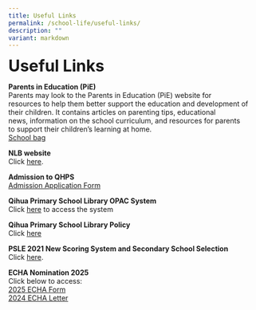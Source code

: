 ```yaml
---
title: Useful Links
permalink: /school-life/useful-links/
description: ""
variant: markdown
---
```

**<font size="6">Useful Links</font>**

**Parents in Education (PiE)**
<br>
Parents may look to the Parents in Education (PiE) website for  
resources to help them better support the education and development of  
their children. It contains articles on parenting tips, educational  
news, information on the school curriculum, and resources for parents  
to support their children’s learning at home.
<br>
[School bag](https://www.schoolbag.edu.sg/)


**NLB website**
<br>
Click&nbsp;[here](https://childrenandteens.nlb.gov.sg/).


**Admission to QHPS**
<br>
[Admission Application Form](/files/School_Admission_Application_Form_Feb_2020.pdf)


**Qihua Primary School Library OPAC System**
<br>
Click&nbsp;[here](https://schoolibrary.moe.edu.sg/qihuapri/cgi-bin/spydus.exe/MSGTRN/WPAC/HOME)&nbsp;to access the system

**Qihua Primary School Library Policy**
<br>
Click [here](/files/School%20Library%20Policy%20for%20student%20handbook%20updated%204%20Oct%202022.pdf)

**PSLE 2021 New Scoring System and Secondary School Selection**
<br>
Click&nbsp;[here](https://www.moe.gov.sg/microsites/psle-fsbb/index.html).
<br>


**ECHA Nomination 2025**
<br>
Click below to access:<br>
[2025 ECHA Form](/files/2025_ECHA_Nomination_Form)
<br>
[2024 ECHA Letter](/files/2024_ECHA_Letter.pdf)


<br>